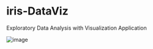 # iris-DataViz
Exploratory Data Analysis with Visualization Application

![image](https://github.com/user-attachments/assets/fb2c5b30-52ab-4ee5-afbc-2b236c01e261)

